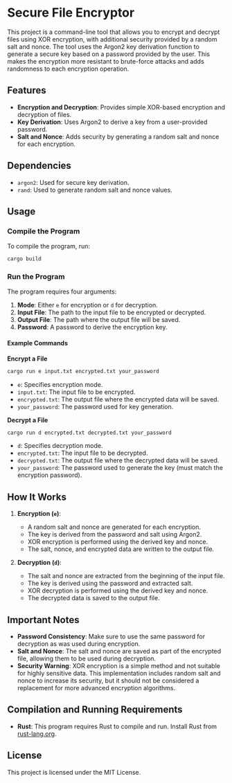 # Secure File Encryptor

This project is a command-line tool that allows you to encrypt and decrypt files using XOR encryption, with additional security provided by a random salt and nonce. The tool uses the Argon2 key derivation function to generate a secure key based on a password provided by the user. This makes the encryption more resistant to brute-force attacks and adds randomness to each encryption operation.

## Features
- **Encryption and Decryption**: Provides simple XOR-based encryption and decryption of files.
- **Key Derivation**: Uses Argon2 to derive a key from a user-provided password.
- **Salt and Nonce**: Adds security by generating a random salt and nonce for each encryption.

## Dependencies
- `argon2`: Used for secure key derivation.
- `rand`: Used to generate random salt and nonce values.

## Usage
### Compile the Program
To compile the program, run:
```sh
cargo build
```

### Run the Program
The program requires four arguments:
1. **Mode**: Either `e` for encryption or `d` for decryption.
2. **Input File**: The path to the input file to be encrypted or decrypted.
3. **Output File**: The path where the output file will be saved.
4. **Password**: A password to derive the encryption key.

#### Example Commands

**Encrypt a File**
```sh
cargo run e input.txt encrypted.txt your_password
```
- `e`: Specifies encryption mode.
- `input.txt`: The input file to be encrypted.
- `encrypted.txt`: The output file where the encrypted data will be saved.
- `your_password`: The password used for key generation.

**Decrypt a File**
```sh
cargo run d encrypted.txt decrypted.txt your_password
```
- `d`: Specifies decryption mode.
- `encrypted.txt`: The input file to be decrypted.
- `decrypted.txt`: The output file where the decrypted data will be saved.
- `your_password`: The password used to generate the key (must match the encryption password).

## How It Works
1. **Encryption (`e`)**:
   - A random salt and nonce are generated for each encryption.
   - The key is derived from the password and salt using Argon2.
   - XOR encryption is performed using the derived key and nonce.
   - The salt, nonce, and encrypted data are written to the output file.

2. **Decryption (`d`)**:
   - The salt and nonce are extracted from the beginning of the input file.
   - The key is derived using the password and extracted salt.
   - XOR decryption is performed using the derived key and nonce.
   - The decrypted data is saved to the output file.

## Important Notes
- **Password Consistency**: Make sure to use the same password for decryption as was used during encryption.
- **Salt and Nonce**: The salt and nonce are saved as part of the encrypted file, allowing them to be used during decryption.
- **Security Warning**: XOR encryption is a simple method and not suitable for highly sensitive data. This implementation includes random salt and nonce to increase its security, but it should not be considered a replacement for more advanced encryption algorithms.

## Compilation and Running Requirements
- **Rust**: This program requires Rust to compile and run. Install Rust from [rust-lang.org](https://www.rust-lang.org/).

## License
This project is licensed under the MIT License.

